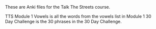 These are Anki files for the Talk The Streets course.

TTS Module 1 Vowels is all the words from the vowels list in Module 1
30 Day Challenge is the 30 phrases in the 30 Day Challenge.
